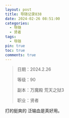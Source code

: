 ```yaml
---
layout: post
title: 导随记录838
date: 2024-02-26 08:51:00
categories:
  - 导随
  - 贤者
tags:
  - 导随
pin: true
toc: true
comments: true
---
```

> 日期：2024.2.26
>
> 等级：90
>
> 副本：万魔殿 荒天之狱3
>
> 职业：贤者

打的挺爽的 泛输血是真好用。